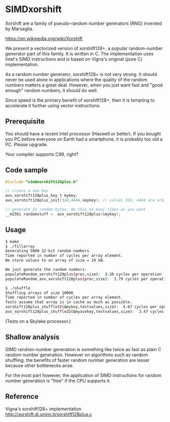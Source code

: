 # SIMDxorshift


 Xorshift are a family of pseudo-random number generators (RNG) invented by
 Marsaglia.

 https://en.wikipedia.org/wiki/Xorshift


We present   a vectorized version of xorshift128+, a popular random-number generator
part of this family. It is written in C. The implementation uses Intel's SIMD
instructions and is based on Vigna's original (pure C) implementation.

As a random number generator, xorshift128+ is not very strong. It should never be
used alone in applications where the quality of the random numbers matters a great
deal. However, when you just want fast and "good enough" random numbers, it should
do well.

Since speed is the primary benefit of xorshift128+, then it is tempting to accelerate
it further using vector instructions.

## Prerequisite

You should have a recent Intel processor (Haswell or better). If you bought you
PC before everyone on Earth had a smartphone, it is probably too old a PC. Please
upgrade.

Your compiler supports C99, right?

## Code sample

```C
#include "simdxorshift128plus.h"

// create a new key
avx_xorshift128plus_key_t mykey;
avx_xorshift128plus_init(324,4444,&mykey); // values 324, 4444 are arbitrary, must be non-zero

// generate 32 random bytes, do this as many times as you want
__m256i randomstuff =  avx_xorshift128plus(&mykey);
```

## Usage 

```bash
$ make
$ ./fillarray
Generating 5000 32-bit random numbers
Time reported in number of cycles per array element.
We store values to an array of size = 19 kB.

We just generate the random numbers:
populateRandom_xorshift128plus(prec,size):  3.36 cycles per operation
populateRandom_avx_xorshift128plus(prec,size):  1.79 cycles per operation

$ ./shuffle
Shuffling arrays of size 10000
Time reported in number of cycles per array element.
Tests assume that array is in cache as much as possible.
xorshift128plus_shuffle32(&mykey,testvalues,size):  4.67 cycles per operation
avx_xorshift128plus_shuffle32(&myavxkey,testvalues,size):  3.47 cycles per operation
```

(Tests on a Skylake processor.)


## Shallow analysis

SIMD random-number generation is something like twice as fast as plain C random number
generation. However on algorithms such as random shuffling, the benefits of faster random number generation
are lesser because other bottlenecks arise. 

For the most part however, the application of SIMD instructions for random number generation is "free"
if the CPU supports it.


## Reference

Vigna's xorshift128+ implementation http://xorshift.di.unimi.it/xorshift128plus.c
